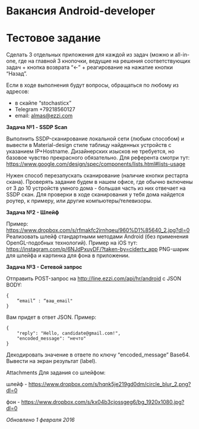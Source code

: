 # Вакансия Android-developer

# Тестовое задание

Сделать 3 отдельных приложения для каждой из задач (можно и all-in-one, где на главной 3 кнопочки, ведущие на решения соответствующих задач + кнопка возврата “<-” + реагирование на нажатие кнопки “Назад”.

Если в ходе выполнения будут вопросы, обращаться по любому из адресов:

- в скайпе “stochasticx” 
- Telegram +79218560127
- email: almas@ezzi.com

**Задача №1 - SSDP Scan**

Выполнить SSDP-сканирование локальной сети (любым способом) и вывести в Material-design стиле таблицу найденных устройств с указанием IP+Hostname. Дизайнерских изысков не требуется, но базовое чувство прекрасного обязательно. Для референта смотри тут: https://www.google.com/design/spec/components/lists.html#lists-usage

Нужен способ перезапускать сканирование (наличие кнопки рестарта скана). Проверять задание будем в нашем офисе, где обычно включены от 3 до 10 устройств умного дома - большая часть из них отвечает на SSDP скан. Для проверки в ходе сканирования у тебя дома найдется роутер, к примеру, или другие компьютеры/телевизоры.

**Задача №2 - Шлейф**

Пример: https://www.dropbox.com/s/rfmakfc2jrnhqeu/960%D1%85640_2.jpg?dl=0
Реализовать шлейф стандартными методами Android (без применения OpenGL-подобных технологий).
Пример на iOS тут: https://instagram.com/p/6NJdPxuyDF/?taken-by=cidertv_app
PNG-шарик для шлейфа и картинка для фона в приложении.

**Задача №3 - Сетевой запрос**

Отправить POST-запрос на http://line.ezzi.com/api/hr/android
с JSON BODY:

    {
    	“email” : “ваш_email"
    }

Вам придет в ответ JSON. Пример:

    {
    	"reply": "Hello, candidate@gmail.com!",
    	"encoded_message": "нечто"
    }

Декодировать значение в ответе по ключу “encoded_message” Base64.
Вывести на экран результат (label).

Attachments
Для задания со шлейфом:

шлейф - https://www.dropbox.com/s/hqnk5je219gd0dm/circle_blur_2.png?dl=0

фон - https://www.dropbox.com/s/kx04b3cjossgeg6/bg_1920x1080.jpg?dl=0

*Обновлено 1 февраля 2016*